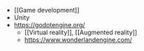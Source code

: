 - [[Game development]]
- Unity
- https://godotengine.org/
	- [[Virtual reality]],  [[Augmented     reality]]
	- https://www.wonderlandengine.com/